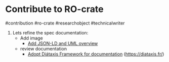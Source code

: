 # Contribute to RO-crate

#contribution #ro-crate #researchobject #technicalwriter

1. Lets refine the spec documentation:
    - Add image
        - [Add JSON-LD and UML overview](https://github.com/ResearchObject/ro-crate/issues/161)
    - review documentation
        - [Adopt Diátaxis Framework for documentation](https://github.com/ResearchObject/ro-crate/issues/152) (https://diataxis.fr/)